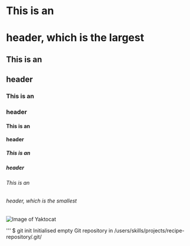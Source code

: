 # This is an <h1> header, which is the largest
## This is an <h2> header
### This is an <h3> header
#### This is an <h4> header
##### This is an <h5> header
###### This is an <h6> header, which is the smallest
![Image of Yaktocat](https://octodex.github.com/images/yaktocat.png)


'''
$ git init
Initialised empty Git repository in /users/skills/projects/recipe-repository/.git/
